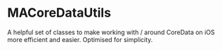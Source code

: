 MACoreDataUtils
===============

A helpful set of classes to make working with / around CoreData on iOS more efficient and easier. Optimised for simplicity.